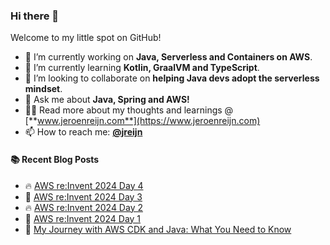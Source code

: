 ### Hi there 👋

Welcome to my little spot on GitHub!

- 🔭 I’m currently working on **Java, Serverless and Containers on AWS**.
- 🌱 I’m currently learning **Kotlin, GraalVM and TypeScript**.
- 👯 I’m looking to collaborate on **helping Java devs adopt the serverless mindset**.
- 💬 Ask me about **Java, Spring and AWS!**
- 👨‍💻 Read more about my thoughts and learnings @ [**www.jeroenreijn.com**](https://www.jeroenreijn.com)
- 📫 How to reach me: [**@jreijn**](https://twitter.com/jreijn)

#### :books: Recent Blog Posts
<!-- BLOGPOSTS:START -->
 - 🔥 [AWS re:Invent 2024 Day 4](https://jreijn.hashnode.dev/aws-reinvent-2024-day-4)
 - 🌮 [AWS re:Invent 2024 Day 3](https://jreijn.hashnode.dev/aws-reinvent-2024-day-3)
 - 🔥 [AWS re:Invent 2024 Day 2](https://jreijn.hashnode.dev/aws-reinvent-2024-day-2)
 - 💫 [AWS re:Invent 2024 Day 1](https://jreijn.hashnode.dev/aws-reinvent-2024-day-1)
 - 💯 [My Journey with AWS CDK and Java: What You Need to Know](https://jreijn.hashnode.dev/my-journey-with-aws-cdk-and-java-what-you-need-to-know)<!-- BLOGPOSTS:END -->

<!--
**jreijn/jreijn** is a ✨ _special_ ✨ repository because its `README.md` (this file) appears on your GitHub profile.

Here are some ideas to get you started:

- 😄 Pronouns: ...
- ⚡ Fun fact: ...
-->
